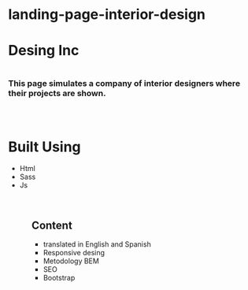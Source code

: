 # landing-page-interior-design
<h1>Desing Inc<h1>
<h3>This page simulates a company of interior designers where their projects are shown.<h3>
<br>
<h1>Built Using</h1>
<ul>
<li>Html</li>
<li>Sass</li>
<li>Js</li>
<ul>
<br>
<h2>Content</h2>
<ul>
<li>translated in English and Spanish</li>
<li>Responsive desing</li>
<li>Metodology BEM</li>
<li>SEO<li>
<l1>Bootstrap<l1>
</ul>
